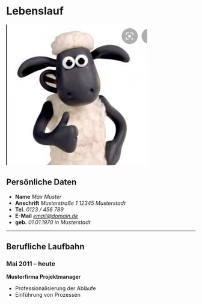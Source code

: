 # Lebenslauf
![persönliche Bild](muster_bild.png)
## Persönliche Daten
- **Name** *Max Muster*
- **Anschrift** *Musterstraße 1 12345 Musterstadt*
- **Tel.** *0123 / 456 789*
- **E-Mail** *email@domain.de*
- **geb.** *01.01.1970 in Musterstadt*
------------------------------------------------------
## Berufliche Laufbahn
### Mai 2011 – heute
**Musterfirma**
**Projektmanager**
- Professionalisierung der Abläufe
- Einführung von Prozessen
